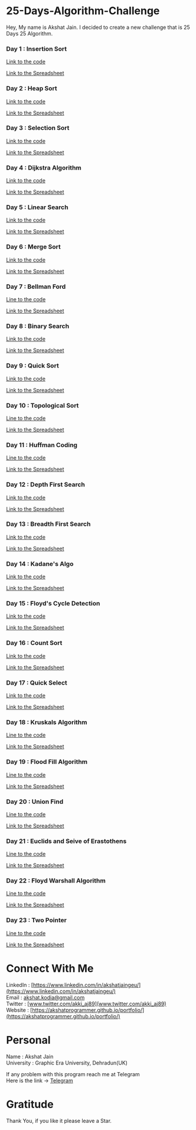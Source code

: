 # 25-Days-Algorithm-Challenge
Hey, My name is Akshat Jain. I decided to create a new challenge that is 25 Days 25 Algorithm.

### Day 1 : Insertion Sort
[Link to the code](https://github.com/akshatprogrammer/25-Days-Algorithm-Challenge/blob/main/Sorting/insertionSort.cpp)

[Link to the Spreadsheet](https://github.com/akshatprogrammer/25-Days-Algorithm-Challenge/blob/main/Algo-Spreadsheet.ods)

### Day 2 : Heap Sort
[Link to the code](https://github.com/akshatprogrammer/25-Days-Algorithm-Challenge/blob/main/Sorting/heapSort.cpp)

[Link to the Spreadsheet](https://github.com/akshatprogrammer/25-Days-Algorithm-Challenge/blob/main/Algo-Spreadsheet.ods)

### Day 3 : Selection Sort
[Link to the code](https://github.com/akshatprogrammer/25-Days-Algorithm-Challenge/blob/main/Sorting/selectionSort.cpp)

[Link to the Spreadsheet](https://github.com/akshatprogrammer/25-Days-Algorithm-Challenge/blob/main/Algo-Spreadsheet.ods)

### Day 4 : Dijkstra Algorithm
[Link to the code](https://github.com/akshatprogrammer/25-Days-Algorithm-Challenge/blob/main/Graphs/Dijkstra.cpp)

[Link to the Spreadsheet](https://github.com/akshatprogrammer/25-Days-Algorithm-Challenge/blob/main/Algo-Spreadsheet.ods)

### Day 5 : Linear Search
[Link to the code](https://github.com/akshatprogrammer/25-Days-Algorithm-Challenge/blob/main/Searching/LinearSearch.cpp)

[Link to the Spreadsheet](https://github.com/akshatprogrammer/25-Days-Algorithm-Challenge/blob/main/Algo-Spreadsheet.ods)

### Day 6 : Merge Sort
[Link to the code](https://github.com/akshatprogrammer/25-Days-Algorithm-Challenge/blob/main/Sorting/MergeSort.cpp)

[Link to the Spreadsheet](https://github.com/akshatprogrammer/25-Days-Algorithm-Challenge/blob/main/Algo-Spreadsheet.ods)

### Day 7 : Bellman Ford
[Line to the code](https://github.com/akshatprogrammer/25-Days-Algorithm-Challenge/blob/main/Graphs/BellmanFord.cpp)

[Link to the Spreadsheet](https://github.com/akshatprogrammer/25-Days-Algorithm-Challenge/blob/main/Algo-Spreadsheet.ods)

### Day 8 : Binary Search
[Link to the code](https://github.com/akshatprogrammer/25-Days-Algorithm-Challenge/blob/main/Searching/BinarySearch.cpp)

[Link to the Spreadsheet](https://github.com/akshatprogrammer/25-Days-Algorithm-Challenge/blob/main/Algo-Spreadsheet.ods)

### Day 9 : Quick Sort
[Link to the code](https://github.com/akshatprogrammer/25-Days-Algorithm-Challenge/blob/main/Sorting/QuickSort.cpp)

[Link to the Spreadsheet](https://github.com/akshatprogrammer/25-Days-Algorithm-Challenge/blob/main/Algo-Spreadsheet.ods)

### Day 10 : Topological Sort
[Line to the code](https://github.com/akshatprogrammer/25-Days-Algorithm-Challenge/blob/main/Graphs/TopologicalSort.cpp)

[Link to the Spreadsheet](https://github.com/akshatprogrammer/25-Days-Algorithm-Challenge/blob/main/Algo-Spreadsheet.ods)

### Day 11 : Huffman Coding
[Line to the code](https://github.com/akshatprogrammer/25-Days-Algorithm-Challenge/blob/main/Other%20Basic/HuffmanCode.cpp)

[Link to the Spreadsheet](https://github.com/akshatprogrammer/25-Days-Algorithm-Challenge/blob/main/Algo-Spreadsheet.ods)

### Day 12 : Depth First Search
[Link to the code](https://github.com/akshatprogrammer/25-Days-Algorithm-Challenge/blob/main/Searching/DFS.cpp)

[Link to the Spreadsheet](https://github.com/akshatprogrammer/25-Days-Algorithm-Challenge/blob/main/Algo-Spreadsheet.ods)

### Day 13 : Breadth First Search
[Link to the code](https://github.com/akshatprogrammer/25-Days-Algorithm-Challenge/blob/main/Searching/BFS.cpp)

[Link to the Spreadsheet](https://github.com/akshatprogrammer/25-Days-Algorithm-Challenge/blob/main/Algo-Spreadsheet.ods)

### Day 14 : Kadane's Algo
[Link to the code](https://github.com/akshatprogrammer/25-Days-Algorithm-Challenge/blob/main/Arrays/kadanes.cpp)

[Link to the Spreadsheet](https://github.com/akshatprogrammer/25-Days-Algorithm-Challenge/blob/main/Algo-Spreadsheet.ods)

### Day 15 : Floyd's Cycle Detection
[Link to the code](https://github.com/akshatprogrammer/25-Days-Algorithm-Challenge/blob/main/Arrays/FloydsCycleDetection.cpp)

[Link to the Spreadsheet](https://github.com/akshatprogrammer/25-Days-Algorithm-Challenge/blob/main/Algo-Spreadsheet.ods)

### Day 16 : Count Sort
[Link to the code](https://github.com/akshatprogrammer/25-Days-Algorithm-Challenge/blob/main/Sorting/CountSort.cpp)

[Link to the Spreadsheet](https://github.com/akshatprogrammer/25-Days-Algorithm-Challenge/blob/main/Algo-Spreadsheet.ods)

### Day 17 : Quick Select
[Link to the code](https://github.com/akshatprogrammer/25-Days-Algorithm-Challenge/blob/main/Arrays/quickSelect.cpp)

[Link to the Spreadsheet](https://github.com/akshatprogrammer/25-Days-Algorithm-Challenge/blob/main/Algo-Spreadsheet.ods)

### Day 18 : Kruskals Algorithm
[Line to the code](https://github.com/akshatprogrammer/25-Days-Algorithm-Challenge/blob/main/Graphs/Kruskals.cpp)

[Link to the Spreadsheet](https://github.com/akshatprogrammer/25-Days-Algorithm-Challenge/blob/main/Algo-Spreadsheet.ods)

### Day 19 : Flood Fill Algorithm
[Line to the code](https://github.com/akshatprogrammer/25-Days-Algorithm-Challenge/blob/main/Graphs/floodFill.cpp)

[Link to the Spreadsheet](https://github.com/akshatprogrammer/25-Days-Algorithm-Challenge/blob/main/Algo-Spreadsheet.ods)

### Day 20 : Union Find
[Line to the code](https://github.com/akshatprogrammer/25-Days-Algorithm-Challenge/blob/main/Other%20Basic/UnionFind.cpp)

[Link to the Spreadsheet](https://github.com/akshatprogrammer/25-Days-Algorithm-Challenge/blob/main/Algo-Spreadsheet.ods)

### Day 21 : Euclids and Seive of Erastothens
[Line to the code](https://github.com/akshatprogrammer/25-Days-Algorithm-Challenge/blob/main/Other%20Basic/Euclids.cpp)

[Link to the Spreadsheet](https://github.com/akshatprogrammer/25-Days-Algorithm-Challenge/blob/main/Algo-Spreadsheet.ods)

### Day 22 : Floyd Warshall Algorithm
[Line to the code](https://github.com/akshatprogrammer/25-Days-Algorithm-Challenge/blob/main/Graphs/floydWarshall.cpp)

[Link to the Spreadsheet](https://github.com/akshatprogrammer/25-Days-Algorithm-Challenge/blob/main/Algo-Spreadsheet.ods)

### Day 23 : Two Pointer
[Line to the code](https://github.com/akshatprogrammer/25-Days-Algorithm-Challenge/blob/main/Other%20Basic/2Pointer.cpp)

[Link to the Spreadsheet](https://github.com/akshatprogrammer/25-Days-Algorithm-Challenge/blob/main/Algo-Spreadsheet.ods)


# Connect With Me
LinkedIn : [https://www.linkedin.com/in/akshatjaingeu/](https://www.linkedin.com/in/akshatjaingeu/)<br/>
Email : [akshat.kodia@gmail.com ](akshat.kodia@gmail.com)<br/>
Twitter : [www.twitter.com/akki_aj89](www.twitter.com/akki_aj89)<br/>
Website : [https://akshatprogrammer.github.io/portfolio/](https://akshatprogrammer.github.io/portfolio/)

# Personal
Name : Akshat Jain<br/>
University : Graphic Era University, Dehradun(UK)

If any problem with this program reach me at Telegram<br/>
Here is the link -> [Telegram](https://t.me/akki_aj89)

# Gratitude
Thank You, if you like it please leave a Star.

